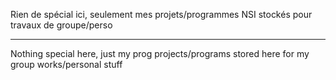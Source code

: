 Rien de spécial ici, seulement mes projets/programmes NSI stockés pour travaux de groupe/perso
_______________________________________________________________________
Nothing special here, just my prog projects/programs stored here for my group works/personal stuff
